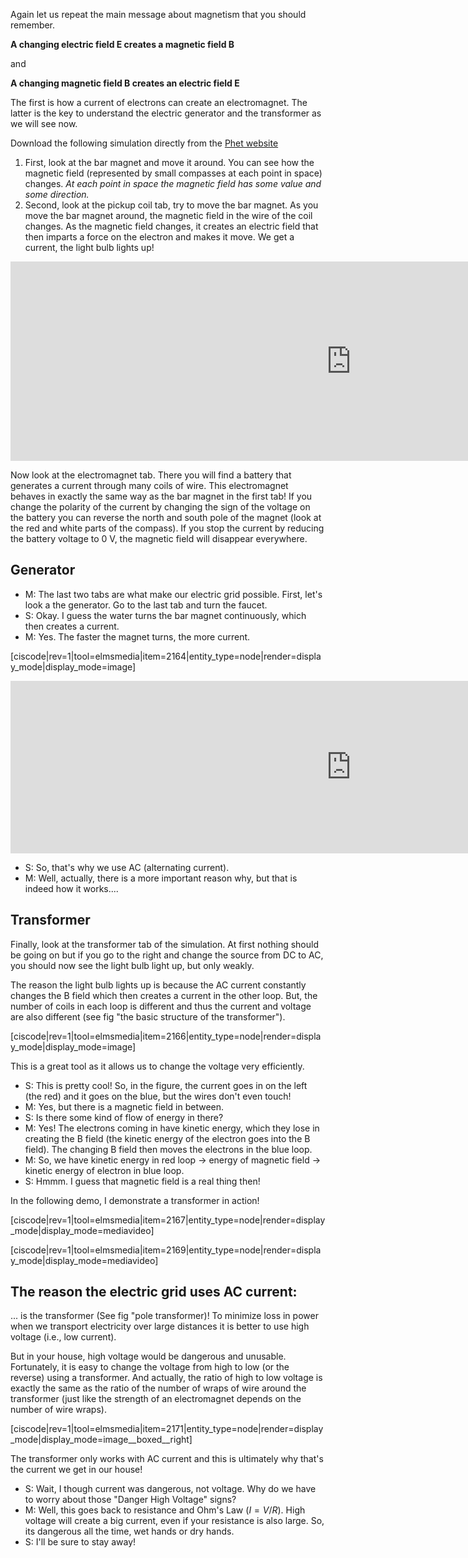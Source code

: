 Again let us repeat the main message about magnetism that you should remember.

**A changing electric field E creates a magnetic field B**

and

**A changing magnetic field B creates an electric field E**

The first is how a current of electrons can create an electromagnet. The latter is the key to understand the electric generator and the transformer as we will see now. 

Download the following simulation directly from the <a href="https://phet.colorado.edu/en/simulation/faraday" target="_blank">Phet website</a>

1. First, look at the bar magnet and move it around. You can see how the magnetic field (represented by small compasses at each point in space) changes. _At each point in space the magnetic field has some value and some direction._
2. Second, look at the pickup coil tab, try to move the bar magnet. As you move the bar magnet around, the magnetic field in the wire of the coil changes. As the magnetic field changes, it creates an electric field that then imparts a force on the electron and makes it move. We get a current, the light bulb lights up!

<iframe src="https://h5p.org/h5p/embed/85347" width="1090" height="319" frameborder="0" allowfullscreen="allowfullscreen"></iframe><script src="https://h5p.org/sites/all/modules/h5p/library/js/h5p-resizer.js" charset="UTF-8"></script>

Now look at the electromagnet tab. There you will find a battery that generates a current through many coils of wire. This electromagnet behaves in exactly the same way as the bar magnet in the first tab! If you change the polarity of the current by changing the sign of the voltage on the battery you can reverse the north and south pole of the magnet (look at the red and white parts of the compass). If you stop the current by reducing the battery voltage to 0 V, the magnetic field will disappear everywhere.

## Generator

- M: The last two tabs are what make our electric grid possible. First, let's look a the generator. Go to the last tab and turn the faucet.
- S: Okay. I guess the water turns the bar magnet continuously, which then creates a current.
- M: Yes. The faster the magnet turns, the more current. 

[ciscode|rev=1|tool=elmsmedia|item=2164|entity_type=node|render=display_mode|display_mode=image]

<iframe src="https://h5p.org/h5p/embed/85349" width="1090" height="276" frameborder="0" allowfullscreen="allowfullscreen"></iframe><script src="https://h5p.org/sites/all/modules/h5p/library/js/h5p-resizer.js" charset="UTF-8"></script>

- S: So, that's why we use AC (alternating current).
- M: Well, actually, there is a more important reason why, but that is indeed how it works....

## Transformer

Finally, look at the transformer tab of the simulation. At first nothing should be going on but if you go to the right and change the source from DC to AC, you should now see the light bulb light up, but only weakly.

The reason the light bulb lights up is because the AC current constantly changes the B field which then creates a current in the other loop. But, the number of coils in each loop is different and thus the current and voltage are also different (see fig "the basic structure of the transformer").

[ciscode|rev=1|tool=elmsmedia|item=2166|entity_type=node|render=display_mode|display_mode=image]

This is a great tool as it allows us to change the voltage very efficiently.

- S: This is pretty cool! So, in the figure, the current goes in on the left (the red) and it goes on the blue, but the wires don't even touch!
- M: Yes, but there is a magnetic field in between.
- S: Is there some kind of flow of energy in there?
- M: Yes! The electrons coming in have kinetic energy, which they lose in creating the B field (the kinetic energy of the electron goes into the B field). The changing B field then moves the electrons in the blue loop.
- M: So, we have kinetic energy in red loop -> energy of magnetic field -> kinetic energy of electron in blue loop.
- S: Hmmm. I guess that magnetic field is a real thing then! 

In the following demo, I demonstrate a transformer in action!

[ciscode|rev=1|tool=elmsmedia|item=2167|entity_type=node|render=display_mode|display_mode=mediavideo]

[ciscode|rev=1|tool=elmsmedia|item=2169|entity_type=node|render=display_mode|display_mode=mediavideo]

## The reason the electric grid uses AC current:

... is the transformer (See fig "pole transformer)! To minimize loss in power when we transport electricity over large distances it is better to use high voltage (i.e., low current).

But in your house, high voltage would be dangerous and unusable. Fortunately, it is easy to change the voltage from high to low (or the reverse) using a transformer. And actually, the ratio of high to low voltage is exactly the same as the ratio of the number of wraps of wire around the transformer (just like the strength of an electromagnet depends on the number of wire wraps).

[ciscode|rev=1|tool=elmsmedia|item=2171|entity_type=node|render=display_mode|display_mode=image__boxed__right]

The transformer only works with AC current and this is ultimately why that's the current we get in our house!


- S: Wait, I though current was dangerous, not voltage. Why do we have to worry about those "Danger High Voltage" signs?
- M: Well, this goes back to resistance and Ohm's Law $(I=V/R)$. High voltage will create a big current, even if your resistance is also large. So, its dangerous all the time, wet hands or dry hands. 
- S: I'll be sure to stay away!